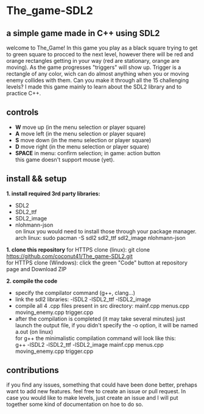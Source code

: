 # The_game-SDL2
## a simple game made in C++ using SDL2
welcome to The_Game! In this game you play as a black square trying to get to green square to procced to the next level, however there will be red and orange rectangles getting in your way (red are stationary, orange are moving). As the game progresses "triggers" will show up. Trigger is a rectangle of any color, wich can do almost anything when you or moving enemy collides with them. Can you make it through all the 15 challenging levels? I made this game mainly to learn about the SDL2 library and to practice C++.

## controls
- **W** move up (in the menu selection or player square)
- **A** move left (in the menu selection or player square)
- **S** move down (in the menu selection or player square)
- **D** move right (in the menu selection or player square)
- **SPACE** in menu: confirm selection; in game: action button<br>
this game doesn't support mouse (yet).
## install && setup

**1. install required 3rd party libraries:**
- SDL2
- SDL2_ttf
- SDL2_image
- nlohmann-json<br>
on linux you would need to install those through your package manager.<br>
arch linux: sudo pacman -S sdl2 sdl2_ttf sdl2_image nlohmann-json

**1. clone this repository**
for HTTPS clone (linux):
git clone https://github.com/coconut41/The_game-SDL2.git <br>
for HTTPS clone (Windows):
click the green "Code" button at repository page and Download ZIP

**2. compile the code**
- specify the compilator command (g++, clang...)
- link the sdl2 libraries: -lSDL2 -lSDL2_ttf -lSDL2_image
- compile all 4 .cpp files present in src directory: mainf.cpp menus.cpp moving_enemy.cpp trigger.cpp
- after the compilation is completed (it may take several minutes) just launch the output file, if you didn't specify the -o option, it will be named a.out (on linux)<br>
for g++ the minimalistic compilation command will look like this:<br>
g++ -lSDL2 -lSDL2_ttf -lSDL2_image mainf.cpp menus.cpp moving_enemy.cpp trigger.cpp

## contributions
if you find any issues, something that could have been done better, prehaps want to add new features. feel free to create an issue or pull request. In case you would like to make levels, just create an issue and I will put together some kind of documentation on hoe to do so.



